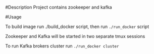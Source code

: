 #Description
Project contains zookeeper and kafka

#Usage

To build image run ./build_docker script, then run 
`./run_docker` script

Zookeeper and Kafka will be started in two separate tmux sessions

To run Kafka brokers cluster run `./run_docker cluster`
